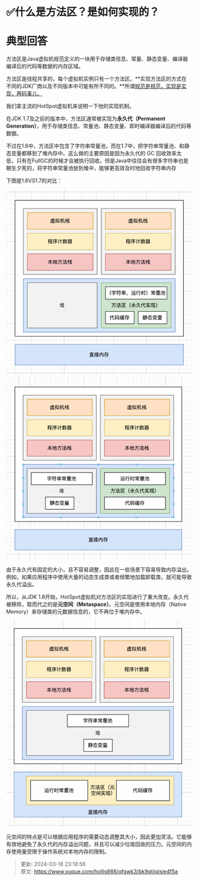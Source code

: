 # ✅什么是方法区？是如何实现的？

# 典型回答


方法区是Java虚拟机规范定义的一块用于存储类信息、常量、静态变量、编译器编译后的代码等数据的内存区域。



方法区是线程共享的，每个虚拟机实例只有一个方法区。**实现方法区的方式在不同的JDK厂商以及不同版本中可能有所不同的。**所谓<u>规范是规范，实现是实现，两码事儿。</u>



我们拿主流的HotSpot虚拟机来说明一下他的实现机制。



在JDK 1.7及之前的版本中，方法区通常被实现为**永久代（Permanent Generation）**，用于存储类信息、常量池、静态变量、即时编译器编译后的代码等数据。



不过在1.6中，方法区中包含了字符串常量池，而在1.7中，把字符串常量池、和静态变量都移到了堆内存中。这么做的主要原因是因为永久代的 GC 回收效率太低，只有在FullGC的时候才会被执行回收。但是Java中往往会有很多字符串也是朝生夕死的，将字符串常量池放到堆中，能够更高效及时地回收字符串内存



下图是1.6VS1.7的对比：



![1669537898487-81279bca-9fbe-4f9d-9009-9758ec7a9922.png](./img/1JigYQWWaP9wLjur/1669537898487-81279bca-9fbe-4f9d-9009-9758ec7a9922-330260.png)![1669538120261-1fcfcdf1-d382-4cca-832d-76849f68837d.png](./img/1JigYQWWaP9wLjur/1669538120261-1fcfcdf1-d382-4cca-832d-76849f68837d-740985.png)



由于永久代有固定的大小，且不容易调整，因此在一些场景下容易导致内存溢出。例如，如果应用程序中使用大量的动态生成类或者频繁地加载卸载类，就可能导致永久代溢出。



所以，从JDK 1.8开始，HotSpot虚拟机对方法区的实现进行了重大改变。永久代被移除，取而代之的是**元空间（Metaspace）**。元空间是使用本地内存（Native Memory）来存储类的元数据信息的，它不再位于堆内存中。



![1669538288645-d3c13e5e-c2ad-4236-9843-1d558c76723a.png](./img/1JigYQWWaP9wLjur/1669538288645-d3c13e5e-c2ad-4236-9843-1d558c76723a-525114.png)



元空间的特点是可以根据应用程序的需要动态调整其大小，因此更加灵活。它能够有效地避免了永久代的内存溢出问题，并且可以减少垃圾回收的压力。元空间的内存使用量受限于操作系统对本地内存的限制。



> 更新: 2024-03-18 23:18:56  
> 原文: <https://www.yuque.com/hollis666/qfgwk3/bk9qtiiqisie4f5a>